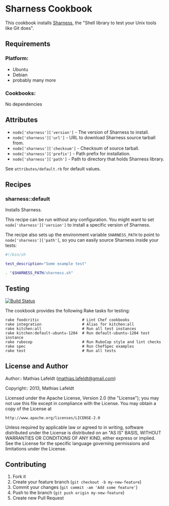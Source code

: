 Sharness Cookbook
=================

This cookbook installs [Sharness], the "Shell library to test your Unix tools
like Git does".

Requirements
------------

### Platform:

* Ubuntu
* Debian
* probably many more

### Cookbooks:

No dependencies

Attributes
----------

* `node['sharness']['version']` - The version of Sharness to install.
* `node['sharness']['url']` - URL to download Sharness source tarball from.
* `node['sharness']['checksum']` - Checksum of source tarball.
* `node['sharness']['prefix']` - Path prefix for installation.
* `node['sharness']['path']` - Path to directory that holds Sharness library.

See `attributes/default.rb` for default values.

Recipes
-------

### sharness::default

Installs Sharness.

This recipe can be run without any configuration. You might want to set
`node['sharness']['version']` to install a specific version of Sharness.

The recipe also sets up the environment variable `SHARNESS_PATH` to point to
`node['sharness']['path']`, so you can easily source Sharness inside your tests:

```sh
#!/bin/sh

test_description="Some example test"

. "$SHARNESS_PATH/sharness.sh"
```

Testing
-------

[![Build Status](https://travis-ci.org/mlafeldt/sharness-cookbook.png?branch=master)](https://travis-ci.org/mlafeldt/sharness-cookbook)

The cookbook provides the following Rake tasks for testing:

    rake foodcritic                   # Lint Chef cookbooks
    rake integration                  # Alias for kitchen:all
    rake kitchen:all                  # Run all test instances
    rake kitchen:default-ubuntu-1204  # Run default-ubuntu-1204 test instance
    rake rubocop                      # Run RuboCop style and lint checks
    rake spec                         # Run ChefSpec examples
    rake test                         # Run all tests

License and Author
------------------

Author:: Mathias Lafeldt (<mathias.lafeldt@gmail.com>)

Copyright:: 2013, Mathias Lafeldt

Licensed under the Apache License, Version 2.0 (the "License");
you may not use this file except in compliance with the License.
You may obtain a copy of the License at

    http://www.apache.org/licenses/LICENSE-2.0

Unless required by applicable law or agreed to in writing, software
distributed under the License is distributed on an "AS IS" BASIS,
WITHOUT WARRANTIES OR CONDITIONS OF ANY KIND, either express or implied.
See the License for the specific language governing permissions and
limitations under the License.

Contributing
------------

1. Fork it
2. Create your feature branch (`git checkout -b my-new-feature`)
3. Commit your changes (`git commit -am 'Add some feature'`)
4. Push to the branch (`git push origin my-new-feature`)
5. Create new Pull Request


[Sharness]: https://github.com/mlafeldt/sharness
